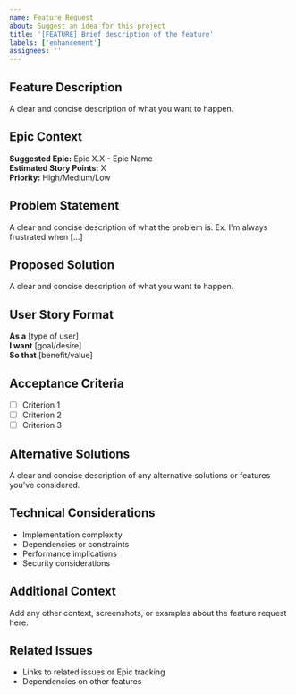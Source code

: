 ```yaml
---
name: Feature Request
about: Suggest an idea for this project
title: '[FEATURE] Brief description of the feature'
labels: ['enhancement']
assignees: ''
---
```


## Feature Description
A clear and concise description of what you want to happen.

## Epic Context
**Suggested Epic:** Epic X.X - Epic Name  
**Estimated Story Points:** X  
**Priority:** High/Medium/Low  

## Problem Statement
A clear and concise description of what the problem is. Ex. I'm always frustrated when [...]

## Proposed Solution
A clear and concise description of what you want to happen.

## User Story Format
**As a** [type of user]  
**I want** [goal/desire]  
**So that** [benefit/value]  

## Acceptance Criteria
- [ ] Criterion 1
- [ ] Criterion 2
- [ ] Criterion 3

## Alternative Solutions
A clear and concise description of any alternative solutions or features you've considered.

## Technical Considerations
- Implementation complexity
- Dependencies or constraints
- Performance implications
- Security considerations

## Additional Context
Add any other context, screenshots, or examples about the feature request here.

## Related Issues
- Links to related issues or Epic tracking
- Dependencies on other features